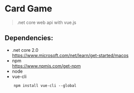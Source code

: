 # Card Game

> .net core web api with vue.js

## Dependencies:
* .net core 2.0
<br>https://www.microsoft.com/net/learn/get-started/macos
* npm
<br>https://www.npmjs.com/get-npm
* node
* vue-cli
```
    npm install vue-cli --global
```
